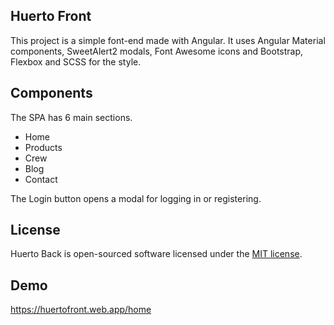 ## Huerto Front

This project is a simple font-end made with Angular. It uses Angular Material components, SweetAlert2 modals, Font Awesome icons and Bootstrap, Flexbox and SCSS
for the style.

## Components

The SPA has 6 main sections.

- Home
- Products
- Crew
- Blog
- Contact

The Login button opens a modal for logging in or registering.

## License

Huerto Back is open-sourced software licensed under the [MIT license](https://opensource.org/licenses/MIT).

## Demo
https://huertofront.web.app/home
